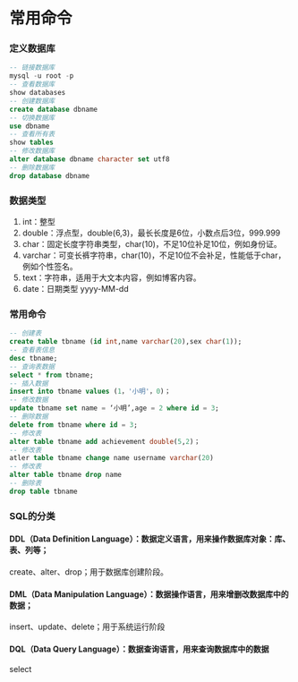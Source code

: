 # 常用命令

### 定义数据库

``` sql
-- 链接数据库
mysql -u root -p
-- 查看数据库
show databases
-- 创建数据库
create database dbname
-- 切换数据库
use dbname
-- 查看所有表
show tables
-- 修改数据库
alter database dbname character set utf8
-- 删除数据库
drop database dbname
```

### 数据类型

1. int：整型
2. double：浮点型，double(6,3)，最长长度是6位，小数点后3位，999.999
3. char：固定长度字符串类型，char(10)，不足10位补足10位，例如身份证。
4. varchar：可变长裤字符串，char(10)，不足10位不会补足，性能低于char，例如个性签名。
5. text：字符串，适用于大文本内容，例如博客内容。
6. date：日期类型 yyyy-MM-dd

### 常用命令

``` sql
-- 创建表
create table tbname (id int,name varchar(20),sex char(1));
-- 查看表信息
desc tbname;
-- 查询表数据
select * from tbname;
-- 插入数据
insert into tbname values (1，'小明'，0)；
-- 修改数据
update tbname set name = ‘小明’,age = 2 where id = 3;
-- 删除数据
delete from tbname where id = 3;
-- 修改表
alter table tbname add achievement double(5,2)；
-- 修改表
atler table tbname change name username varchar(20)
-- 修改表
alter table tbname drop name
-- 删除表
drop table tbname
```

### SQL的分类

#### DDL（Data Definition Language）：数据定义语言，用来操作数据库对象：库、表、列等；

create、alter、drop；用于数据库创建阶段。

#### DML（Data Manipulation Language）：数据操作语言，用来增删改数据库中的数据；

insert、update、delete；用于系统运行阶段

#### DQL（Data Query Language）：数据查询语言，用来查询数据库中的数据

select

